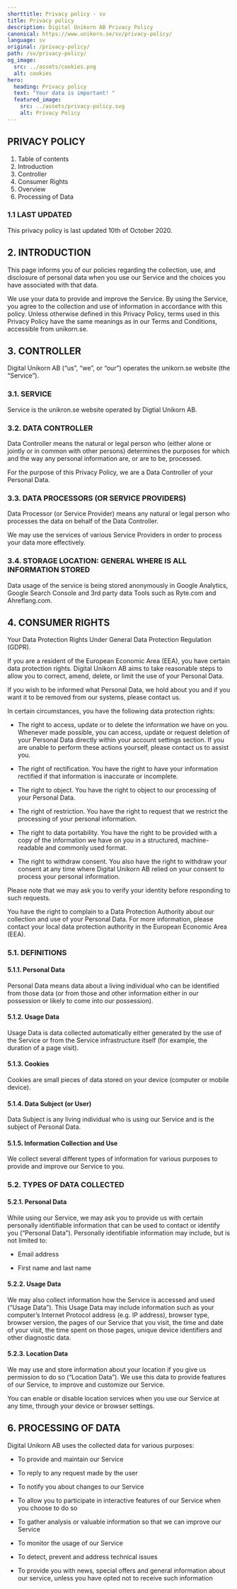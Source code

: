 ```yaml
---
shorttitle: Privacy policy - sv
title: Privacy policy
description: Digital Unikorn AB Privacy Policy
canonical: https://www.unikorn.se/sv/privacy-policy/
language: sv
original: /privacy-policy/
path: /sv/privacy-policy/
og_image:
  src: ../assets/cookies.png
  alt: cookies
hero:
  heading: Privacy policy
  text: "Your data is important! "
  featured_image:
    src: ../assets/privacy-policy.svg
    alt: Privacy Policy
---
```

## PRIVACY POLICY

1. Table of contents
2. Introduction
3. Controller
4. Consumer Rights
5. Overview
6. Processing of Data

### 1.1 LAST UPDATED

This privacy policy is last updated 10th of October 2020.

## 2. INTRODUCTION

This page informs you of our policies regarding the collection, use, and disclosure of personal data when you use our Service and the choices you have associated with that data.

We use your data to provide and improve the Service. By using the Service, you agree to the collection and use of information in accordance with this policy. Unless otherwise defined in this Privacy Policy, terms used in this Privacy Policy have the same meanings as in our Terms and Conditions, accessible from unikorn.se.

## 3. CONTROLLER

Digital Unikorn AB (“us”, “we”, or “our”) operates the unikorn.se website (the “Service”).

### 3.1. SERVICE

Service is the unikron.se website operated by Digtial Unikorn AB.

### 3.2. DATA CONTROLLER

Data Controller means the natural or legal person who (either alone or jointly or in common with other persons) determines the purposes for which and the way any personal information are, or are to be, processed.

For the purpose of this Privacy Policy, we are a Data Controller of your Personal Data.

### 3.3. DATA PROCESSORS (OR SERVICE PROVIDERS)

Data Processor (or Service Provider) means any natural or legal person who processes the data on behalf of the Data Controller.

We may use the services of various Service Providers in order to process your data more effectively.

### 3.4. STORAGE LOCATION: GENERAL WHERE IS ALL INFORMATION STORED

Data usage of the service is being stored anonymously in Google Analytics, Google Search Console and 3rd party data Tools such as Ryte.com and Ahreflang.com.

## 4. CONSUMER RIGHTS

Your Data Protection Rights Under General Data Protection Regulation (GDPR).

If you are a resident of the European Economic Area (EEA), you have certain data protection rights. Digital Unikorn AB aims to take reasonable steps to allow you to correct, amend, delete, or limit the use of your Personal Data.

If you wish to be informed what Personal Data, we hold about you and if you want it to be removed from our systems, please contact us.

In certain circumstances, you have the following data protection rights:

* The right to access, update or to delete the information we have on you. Whenever made possible, you can access, update or request deletion of your Personal Data directly within your account settings section. If you are unable to perform these actions yourself, please contact us to assist you.

* The right of rectification. You have the right to have your information rectified if that information is inaccurate or incomplete.

* The right to object. You have the right to object to our processing of your Personal Data.

* The right of restriction. You have the right to request that we restrict the processing of your personal information.

* The right to data portability. You have the right to be provided with a copy of the information we have on you in a structured, machine-readable and commonly used format.

* The right to withdraw consent. You also have the right to withdraw your consent at any time where Digital Unikorn AB relied on your consent to process your personal information.

Please note that we may ask you to verify your identity before responding to such requests.

You have the right to complain to a Data Protection Authority about our collection and use of your Personal Data. For more information, please contact your local data protection authority in the European Economic Area (EEA).

### 5.1. DEFINITIONS

#### 5.1.1. Personal Data

Personal Data means data about a living individual who can be identified from those data (or from those and other information either in our possession or likely to come into our possession).

#### 5.1.2. Usage Data

Usage Data is data collected automatically either generated by the use of the Service or from the Service infrastructure itself (for example, the duration of a page visit).

#### 5.1.3. Cookies

Cookies are small pieces of data stored on your device (computer or mobile device).

#### 5.1.4. Data Subject (or User)

Data Subject is any living individual who is using our Service and is the subject of Personal Data.

#### 5.1.5. Information Collection and Use

We collect several different types of information for various purposes to provide and improve our Service to you.

### 5.2. TYPES OF DATA COLLECTED

#### 5.2.1. Personal Data

While using our Service, we may ask you to provide us with certain personally identifiable information that can be used to contact or identify you (“Personal Data”). Personally identifiable information may include, but is not limited to:

* Email address

* First name and last name

#### 5.2.2. Usage Data

We may also collect information how the Service is accessed and used (“Usage Data”). This Usage Data may include information such as your computer’s Internet Protocol address (e.g. IP address), browser type, browser version, the pages of our Service that you visit, the time and date of your visit, the time spent on those pages, unique device identifiers and other diagnostic data.

#### 5.2.3. Location Data

We may use and store information about your location if you give us permission to do so (“Location Data”). We use this data to provide features of our Service, to improve and customize our Service.

You can enable or disable location services when you use our Service at any time, through your device or browser settings.

## 6. PROCESSING OF DATA

Digital Unikorn AB uses the collected data for various purposes:

* To provide and maintain our Service

* To reply to any request made by the user

* To notify you about changes to our Service

* To allow you to participate in interactive features of our Service when you choose to do so

* To gather analysis or valuable information so that we can improve our Service

* To monitor the usage of our Service

* To detect, prevent and address technical issues

* To provide you with news, special offers and general information about our service, unless you have opted not to receive such information